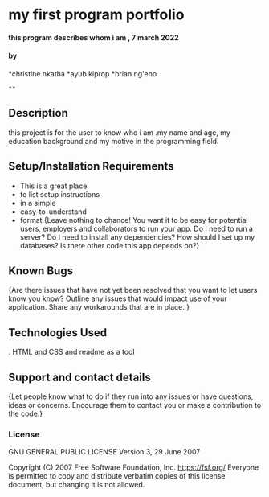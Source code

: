 # my first program portfolio
#### this program describes whom i am , 7 march 2022
#### by
*christine nkatha
*ayub kiprop
*brian ng'eno
    
    **
## Description
this project is for the user to know who i am .my name and age,
my education background and my motive in the programming field.
## Setup/Installation Requirements
* This is a great place
* to list setup instructions
* in a simple
* easy-to-understand
* format
{Leave nothing to chance! You want it to be easy for potential users, employers and collaborators to run your app. Do I need to run a server? Do I need to install any dependencies? How should I set up my databases? Is there other code this app depends on?}
## Known Bugs
{Are there issues that have not yet been resolved that you want to let users know you know? Outline any issues that would impact use of your application. Share any workarounds that are in place. }
## Technologies Used
.  HTML and CSS and readme as a tool
## Support and contact details
{Let people know what to do if they run into any issues or have questions, ideas or concerns.  Encourage them to contact you or make a contribution to the code.}
### License
 GNU GENERAL PUBLIC LICENSE
                       Version 3, 29 June 2007

 Copyright (C) 2007 Free Software Foundation, Inc. <https://fsf.org/>
 Everyone is permitted to copy and distribute verbatim copies
 of this license document, but changing it is not allowed.
  


